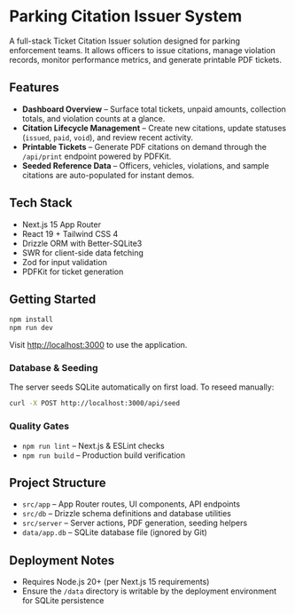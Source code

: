 # Parking Citation Issuer System

A full-stack Ticket Citation Issuer solution designed for parking enforcement teams. It allows officers to issue citations, manage violation records, monitor performance metrics, and generate printable PDF tickets.

## Features

- **Dashboard Overview** – Surface total tickets, unpaid amounts, collection totals, and violation counts at a glance.
- **Citation Lifecycle Management** – Create new citations, update statuses (`issued`, `paid`, `void`), and review recent activity.
- **Printable Tickets** – Generate PDF citations on demand through the `/api/print` endpoint powered by PDFKit.
- **Seeded Reference Data** – Officers, vehicles, violations, and sample citations are auto-populated for instant demos.

## Tech Stack

- Next.js 15 App Router
- React 19 + Tailwind CSS 4
- Drizzle ORM with Better-SQLite3
- SWR for client-side data fetching
- Zod for input validation
- PDFKit for ticket generation

## Getting Started

```bash
npm install
npm run dev
```

Visit [http://localhost:3000](http://localhost:3000) to use the application.

### Database & Seeding

The server seeds SQLite automatically on first load. To reseed manually:

```bash
curl -X POST http://localhost:3000/api/seed
```

### Quality Gates

- `npm run lint` – Next.js & ESLint checks
- `npm run build` – Production build verification

## Project Structure

- `src/app` – App Router routes, UI components, API endpoints
- `src/db` – Drizzle schema definitions and database utilities
- `src/server` – Server actions, PDF generation, seeding helpers
- `data/app.db` – SQLite database file (ignored by Git)

## Deployment Notes

- Requires Node.js 20+ (per Next.js 15 requirements)
- Ensure the `/data` directory is writable by the deployment environment for SQLite persistence
